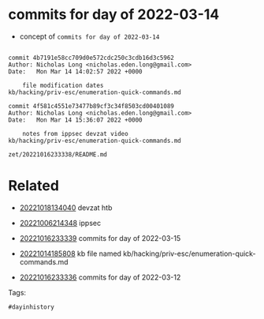 # commits for day of 2022-03-14

- concept of `commits for day of 2022-03-14`

```

commit 4b7191e58cc709d0e572cdc250c3cdb16d3c5962
Author: Nicholas Long <nicholas.eden.long@gmail.com>
Date:   Mon Mar 14 14:02:57 2022 +0000

    file modification dates
kb/hacking/priv-esc/enumeration-quick-commands.md

commit 4f581c4551e73477b89cf3c34f8503cd00401089
Author: Nicholas Long <nicholas.eden.long@gmail.com>
Date:   Mon Mar 14 15:36:07 2022 +0000

    notes from ippsec devzat video
kb/hacking/priv-esc/enumeration-quick-commands.md
```

` zet/20221016233338/README.md `

# Related

- [20221018134040](/zet/20221018134040/README.md) devzat htb

- [20221006214348](/zet/20221006214348/README.md) ippsec

- [20221016233339](/zet/20221016233339/README.md) commits for day of 2022-03-15
- [20221014185808](/zet/20221014185808/README.md) kb file named kb/hacking/priv-esc/enumeration-quick-commands.md
- [20221016233336](/zet/20221016233336/README.md) commits for day of 2022-03-12

Tags:

    #dayinhistory
